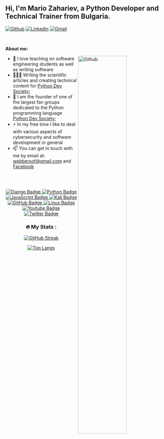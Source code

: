 <!-- Your title -->
## Hi, I'm Mario Zahariev, a Python Developer and Technical Trainer from Bulgaria.

<!-- Your badges
You can use the website to generate badges: https://shields.io/
-->

[![Github](https://img.shields.io/badge/-Github-000?style=flat&logo=Github&logoColor=white)](https://github.com/zahariev-webbersof)
[![Linkedin](https://img.shields.io/badge/-LinkedIn-blue?style=flat&logo=Linkedin&logoColor=white)](https://www.linkedin.com/in/mario-zahariev-753a7b202/)
[![Gmail](https://img.shields.io/badge/-Gmail-c14438?style=flat&logo=Gmail&logoColor=white)](mailto:webbersof@gmail.com)

&nbsp;

<!-- Talking about you -->
**About me:**

<!-- Any image aligned to the right. Beware the width -->
<img width="55%" align="right" alt="Github" src="https://raw.githubusercontent.com/onimur/.github/master/.resources/git-header.svg" />

- :telescope: I love teaching on software engineering students as well as writing software 
- 👨🏽‍💻 Writing the scientific articles and creating technical content for [Python Dev Society](https://www.facebook.com/PythonDevSociety);
- 🌱 I am the founder of one of the largest fan groups dedicated to the Python programming language [Python Dev Society](https://www.facebook.com/PythonDevSociety); 
- :zap: In my free time I like to deal with various aspects of cybersecurity and software development in general
- 📫 You can get in touch with me by email at: webbersof@gmail.com and [Facebook](https://www.facebook.com/mario.zahariev.9)

<br/><br/>

<div id="badges" align="center">
  <a href="your-django-URL">
    <img src="https://img.shields.io/badge/django-%23092E20.svg?style=for-the-badge&logo=django&logoColor=white" alt="Django Badge"/>
  </a>
  
  <a href="your-python-URL">
    <img src="https://img.shields.io/badge/python-3670A0?style=for-the-badge&logo=python&logoColor=ffdd54" alt="Python Badge"/>
  </a>
  
  <a href="your-javascript-URL">
    <img src="https://img.shields.io/badge/javascript-%23323330.svg?style=for-the-badge&logo=javascript&logoColor=%23F7DF1E" alt="JavaScript Badge"/>
  </a>
  
  <a href="your-kali-URL">
    <img src="https://img.shields.io/badge/Kali-268BEE?style=for-the-badge&logo=kalilinux&logoColor=white" alt="Kali Badge"/>
  </a>
  
  <a href="your-github-URL">
    <img src="https://img.shields.io/badge/github-%23121011.svg?style=for-the-badge&logo=github&logoColor=white" alt="GitHub Badge"/>
  </a>
  
   <a href="your-linux-URL">
    <img src="https://img.shields.io/badge/Linux-FCC624?style=for-the-badge&logo=linux&logoColor=black" alt="Linux Badge"/>
  </a>
  
  <a href="your-youtube-URL">
    <img src="https://img.shields.io/badge/YouTube-red?style=for-the-badge&logo=youtube&logoColor=white" alt="Youtube Badge"/>
  </a>
  
  <a href="your-twitter-URL">
    <img src="https://img.shields.io/badge/Twitter-blue?style=for-the-badge&logo=twitter&logoColor=white" alt="Twitter Badge"/>
  </a>
  
  

### :fire: My Stats :
[![GitHub Streak](http://github-readme-streak-stats.herokuapp.com?user=zahariev-webbersof&theme=dark&background=000000)](https://git.io/streak-stats)

[![Top Langs](https://github-readme-stats.vercel.app/api/top-langs/?username=zahariev-webbersof&layout=compact&theme=vision-friendly-dark)](https://github.com/anuraghazra/github-readme-stats)
